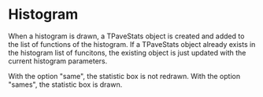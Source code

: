 # Histogram
When a histogram is drawn, a TPaveStats object is created and added to the list of functions of the histogram. If a TPaveStats object already exists in the histogram list of funcitons, the existing object is just updated with the current histogram parameters.

With the option "same", the statistic box is not redrawn.
With the option "sames", the statistic box is drawn.
